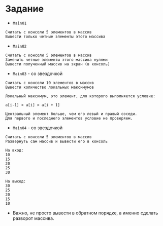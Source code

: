# Задание

* `Main01`

```
Считать с консоли 5 элементов в массив
Вывести только четные элементы этого массива
```

* `Main02`

```
Считать с консоли 5 элементов в массив
Заменить четные элементы этого массива нулями
Вывести полученный массив на экран (в консоль)
```

* `Main03` - со звездочкой

```
Считать с консоли 10 элементов в массив
Вывести количество локальных максимумов

Локальный максимум, это элемент, для которого выполняется условие:

a[i-1] < a[i] > a[i + 1]

Центральный элемент больше, чем его левый и правый соседи.
Для первого и последнего элементов условие не проверяем.
```

* `Main04` - со звездочкой

```
Считать с консоли 5 элементов в массив
Развернуть сам массив и вывести его в консоль

На вход:
10
15
20
25
30

На выход:
30
25
20
15
10
```

* Важно, не просто вывести в обратном порядке, а именно сделать разворот массива.